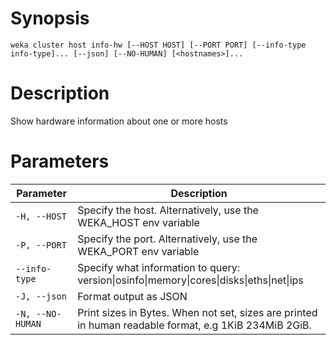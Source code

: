 # Synopsis

```weka cluster host info-hw [--HOST HOST] [--PORT PORT] [--info-type info-type]... [--json] [--NO-HUMAN] [<hostnames>]...```

# Description

Show hardware information about one or more hosts

# Parameters

| Parameter | Description |
| --------- | ----------- |
| `-H, --HOST` | Specify the host. Alternatively, use the WEKA_HOST env variable |
| `-P, --PORT` | Specify the port. Alternatively, use the WEKA_PORT env variable |
| `--info-type` | Specify what information to query: version&#124;osinfo&#124;memory&#124;cores&#124;disks&#124;eths&#124;net&#124;ips |
| `-J, --json` | Format output as JSON |
| `-N, --NO-HUMAN` | Print sizes in Bytes. When not set, sizes are printed in human readable format, e.g 1KiB 234MiB 2GiB. |
